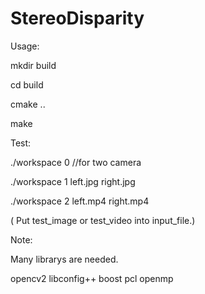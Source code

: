 # StereoDisparity

Usage:

mkdir build

cd build

cmake ..

make


Test:

./workspace 0 //for two camera

./workspace 1 left.jpg right.jpg

./workspace 2 left.mp4 right.mp4

( Put test_image or test_video into input_file.) 


Note:

Many librarys are needed.

opencv2
libconfig++
boost
pcl
openmp
